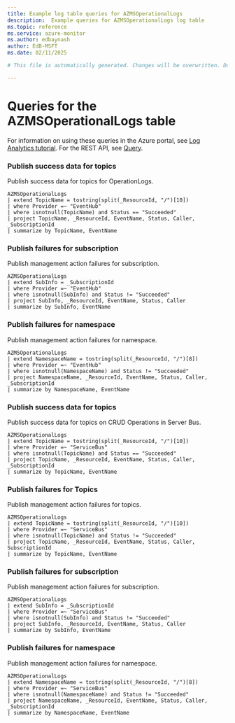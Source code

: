 ```yaml
---
title: Example log table queries for AZMSOperationalLogs
description:  Example queries for AZMSOperationalLogs log table
ms.topic: reference
ms.service: azure-monitor
ms.author: edbaynash
author: EdB-MSFT
ms.date: 02/11/2025

# This file is automatically generated. Changes will be overwritten. Do not change this file directly. 

---
```


# Queries for the AZMSOperationalLogs table

For information on using these queries in the Azure portal, see [Log Analytics tutorial](/azure/azure-monitor/logs/log-analytics-tutorial). For the REST API, see [Query](/rest/api/loganalytics/query).


### Publish success data for topics  


Publish success data for topics for OperationLogs.  

```query
AZMSOperationalLogs
| extend TopicName = tostring(split(_ResourceId, "/")[10])
| where Provider =~ "EventHub"
| where isnotnull(TopicName) and Status == "Succeeded"
| project TopicName, _ResourceId, EventName, Status, Caller, _SubscriptionId
| summarize by TopicName, EventName
```



### Publish failures for subscription  


Publish management action failures for subscription.  

```query
AZMSOperationalLogs
| extend SubInfo = _SubscriptionId
| where Provider =~ "EventHub"
| where isnotnull(SubInfo) and Status != "Succeeded"
| project SubInfo, _ResourceId, EventName, Status, Caller
| summarize by SubInfo, EventName
```



### Publish failures for namespace  


Publish management action failures for namespace.  

```query
AZMSOperationalLogs
| extend NamespaceName = tostring(split(_ResourceId, "/")[8])
| where Provider =~ "EventHub"
| where isnotnull(NamespaceName) and Status != "Succeeded"
| project NamespaceName, _ResourceId, EventName, Status, Caller, _SubscriptionId
| summarize by NamespaceName, EventName
```



### Publish success data for topics  


Publish success data for topics on CRUD Operations in Server Bus.  

```query
AZMSOperationalLogs
| extend TopicName = tostring(split(_ResourceId, "/")[10])
| where Provider =~ "ServiceBus"
| where isnotnull(TopicName) and Status == "Succeeded"
| project TopicName, _ResourceId, EventName, Status, Caller, _SubscriptionId
| summarize by TopicName, EventName
```



### Publish failures for Topics  


Publish management action failures for topics.  

```query
AZMSOperationalLogs
| extend TopicName = tostring(split(_ResourceId, "/")[10])
| where Provider =~ "ServiceBus"
| where isnotnull(TopicName) and Status != "Succeeded"
| project TopicName, _ResourceId, EventName, Status, Caller, SubscriptionId
| summarize by TopicName, EventName
```



### Publish failures for subscription  


Publish management action failures for subscription.  

```query
AZMSOperationalLogs
| extend SubInfo = _SubscriptionId
| where Provider =~ "ServiceBus"
| where isnotnull(SubInfo) and Status != "Succeeded"
| project SubInfo, _ResourceId, EventName, Status, Caller
| summarize by SubInfo, EventName
```



### Publish failures for namespace  


Publish management action failures for namespace.  

```query
AZMSOperationalLogs
| extend NamespaceName = tostring(split(_ResourceId, "/")[8])
| where Provider =~ "ServiceBus"
| where isnotnull(NamespaceName) and Status != "Succeeded"
| project NamespaceName, _ResourceId, EventName, Status, Caller, _SubscriptionId
| summarize by NamespaceName, EventName
```

